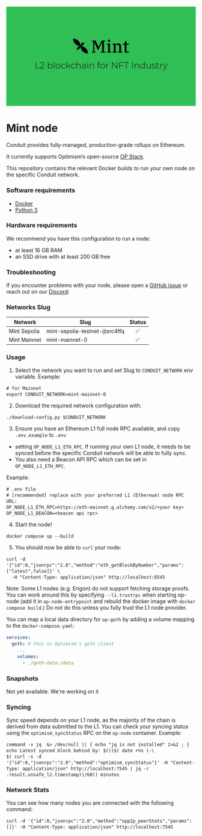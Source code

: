 ![Mint](logo.png)

# Mint node

Conduit provides fully-managed, production-grade rollups on Ethereum.

It currently supports Optimism’s open-source [OP Stack](https://stack.optimism.io/).

This repository contains the relevant Docker builds to run your own node on the specific Conduit network.

### Software requirements

- [Docker](https://docs.docker.com/desktop/)
- [Python 3](https://www.python.org/downloads/)

### Hardware requirements

We recommend you have this configuration to run a node:

- at least 16 GB RAM
- an SSD drive with at least 200 GB free

### Troubleshooting

If you encounter problems with your node, please open a [GitHub issue](https://github.com/Mint-Blockchain/mint-node/issues) or reach out on our [Discord](https://discord.com/invite/mint-blockchain):

### Networks Slug

| Network      | Slug                    | Status |
| ------------ | ----------------------- | :----: |
| Mint Sepolia | mint-sepolia-testnet-ijtsrc4ffq |   ✅   |
| Mint Mainnet | mint-mainnet-0          |   ✅   |

### Usage

1. Select the network you want to run and set Slug to `CONDUIT_NETWORK` env variable. Example:
```
# for Mainnet
export CONDUIT_NETWORK=mint-mainnet-0
```

2. Download the required network configuration with:

```
./download-config.py $CONDUIT_NETWORK
```

3. Ensure you have an Ethereum L1 full node RPC available, and copy `.env.example` to `.env`
* setting `OP_NODE_L1_ETH_RPC`. If running your own L1 node, it needs to be synced before the specific Conduit network will be able to fully sync.
* You also need a Beacon API RPC which can be set in `OP_NODE_L1_ETH_RPC`.

Example:
```
# .env file
# [recommended] replace with your preferred L1 (Ethereum) node RPC URL:
OP_NODE_L1_ETH_RPC=https://eth-mainnet.g.alchemy.com/v2/<your key>
OP_NODE_L1_BEACON=<beacon api rpc>
```

4. Start the node!

```
docker compose up --build
```

5. You should now be able to `curl` your node:

```
curl -d '{"id":0,"jsonrpc":"2.0","method":"eth_getBlockByNumber","params":["latest",false]}' \
  -H "Content-Type: application/json" http://localhost:8545
```

Note: Some L1 nodes (e.g. Erigon) do not support fetching storage proofs. You can work around this by specifying `--l1.trustrpc` when starting op-node (add it in `op-node-entrypoint` and rebuild the docker image with `docker compose build`.) Do not do this unless you fully trust the L1 node provider.

You can map a local data directory for `op-geth` by adding a volume mapping to the `docker-compose.yaml`:

```yaml
services:
  geth: # this is Optimism's geth client
    ...
    volumes:
      - ./geth-data:/data
```

### Snapshots

Not yet available. We're working on it

### Syncing

Sync speed depends on your L1 node, as the majority of the chain is derived from data submitted to the L1. You can check your syncing status using the `optimism_syncStatus` RPC on the `op-node` container. Example:

```
command -v jq  &> /dev/null || { echo "jq is not installed" 1>&2 ; }
echo Latest synced block behind by: $((($( date +%s )-\
$( curl -s -d '{"id":0,"jsonrpc":"2.0","method":"optimism_syncStatus"}' -H "Content-Type: application/json" http://localhost:7545 | jq -r .result.unsafe_l2.timestamp))/60)) minutes
```

### Network Stats

You can see how many nodes you are connected with the following command:

```
curl -d '{"id":0,"jsonrpc":"2.0","method":"opp2p_peerStats","params":[]}' -H "Content-Type: application/json" http://localhost:7545
```
